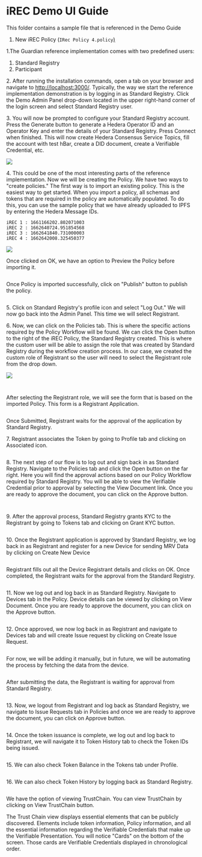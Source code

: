 # iREC Demo UI Guide

This folder contains a sample file that is referenced in the Demo Guide

1. New iREC Policy (`IRec Policy 4.policy`[)](https://github.com/hashgraph/guardian/tree/main/Demo%20Artifacts)

1.The Guardian reference implementation comes with two predefined users:

1. Standard Registry
2. Participant

2\. After running the installation commands, open a tab on your browser and navigate to [http://localhost:3000/](http://localhost:3000/). Typically, the way we start the reference implementation demonstration is by logging in as Standard Registry. Click the Demo Admin Panel drop-down located in the upper right-hand corner of the login screen and select Standard Registry user.

3\. You will now be prompted to configure your Standard Registry account. Press the Generate button to generate a Hedera Operator ID and an Operator Key and enter the details of your Standard Registry. Press Connect when finished. This will now create Hedera Consensus Service Topics, fill the account with test hBar, create a DID document, create a Verifiable Credential, etc.

![](../.gitbook/assets/Verra\_2.2.png)

4\. This could be one of the most interesting parts of the reference implementation. Now we will be creating the Policy. We have two ways to "create policies." The first way is to import an existing policy. This is the easiest way to get started. When you import a policy, all schemas and tokens that are required in the policy are automatically populated. To do this, you can use the sample policy that we have already uploaded to IPFS by entering the Hedera Message IDs.

```
iREC 1 : 1661166202.802071003
iREC 2 : 1662640724.951854568
iREC 3 : 1662641840.731000003
iREC 4 : 1662642008.325450377
```

![](../.gitbook/assets/iREC3\_new\_1.png)

Once clicked on OK, we have an option to Preview the Policy before importing it.&#x20;

<figure><img src="../.gitbook/assets/image (8) (2).png" alt=""><figcaption></figcaption></figure>

Once Policy is imported successfully, click on "Publish" button to publish the policy.

<figure><img src="../.gitbook/assets/image (14) (2).png" alt=""><figcaption></figcaption></figure>

5\. Click on Standard Registry's profile icon and select "Log Out." We will now go back into the Admin Panel. This time we will select Registrant.

6\. Now, we can click on the Policies tab. This is where the specific actions required by the Policy Workflow will be found. We can click the Open button to the right of the iREC Policy, the Standard Registry created. This is where the custom user will be able to assign the role that was created by Standard Registry during the workflow creation process. In our case, we created the custom role of Registrant so the user will need to select the Registrant role from the drop down.

![](../.gitbook/assets/iREC3\_new\_3.png)

<figure><img src="../.gitbook/assets/image (7) (3).png" alt=""><figcaption></figcaption></figure>

<figure><img src="../.gitbook/assets/image (6) (2).png" alt=""><figcaption></figcaption></figure>

After selecting the Registrant role, we will see the form that is based on the imported Policy. This form is a Registrant Application.

<figure><img src="../.gitbook/assets/image (30).png" alt=""><figcaption></figcaption></figure>

Once Submitted, Registrant waits for the approval of the application by Standard Registry.

7\. Registrant associates the Token by going to Profile tab and clicking on Associated icon.

<figure><img src="../.gitbook/assets/image (26).png" alt=""><figcaption></figcaption></figure>

8\. The next step of our flow is to log out and sign back in as Standard Registry. Navigate to the Policies tab and click the Open button on the far right. Here you will find the approval actions based on our Policy Workflow required by Standard Registry. You will be able to view the Verifiable Credential prior to approval by selecting the View Document link. Once you are ready to approve the document, you can click on the Approve button.

<figure><img src="../.gitbook/assets/image (4).png" alt=""><figcaption></figcaption></figure>

<figure><img src="../.gitbook/assets/image (9) (2).png" alt=""><figcaption></figcaption></figure>

9\. After the approval process, Standard Registry grants KYC to the Registrant by going to Tokens tab and clicking on Grant KYC button.

<figure><img src="../.gitbook/assets/image (31) (1) (1).png" alt=""><figcaption></figcaption></figure>

10\. Once the Registrant application is approved by Standard Registry, we log back in as Registrant and register for a new Device for sending MRV Data by clicking on Create New Device

<figure><img src="../.gitbook/assets/image (25).png" alt=""><figcaption></figcaption></figure>

Registrant fills out all the Device Registrant details and clicks on OK. Once completed, the Registrant waits for the approval from the Standard Registry.

<figure><img src="../.gitbook/assets/image (13) (1).png" alt=""><figcaption></figcaption></figure>

11\. Now we log out and log back in as Standard Registry. Navigate to Devices tab in the Policy. Device details can be viewed by clicking on View Document. Once you are ready to approve the document, you can click on the Approve button.

<figure><img src="../.gitbook/assets/image (2) (1).png" alt=""><figcaption></figcaption></figure>

12\. Once approved, we now log back in as Registrant and navigate to Devices tab and will create Issue request by clicking on Create Issue Request.

<figure><img src="../.gitbook/assets/image (10).png" alt=""><figcaption></figcaption></figure>

For now, we will be adding it manually, but in future, we will be automating the process by fetching the data from the device.

<figure><img src="../.gitbook/assets/image (24).png" alt=""><figcaption></figcaption></figure>

After submitting the data, the Registrant is waiting for approval from Standard Registry.

<figure><img src="../.gitbook/assets/image (3).png" alt=""><figcaption></figcaption></figure>

13\. Now, we logout from Registrant and log back as Standard Registry, we navigate to Issue Requests tab in Policies and once we are ready to approve the document, you can click on Approve button.

<figure><img src="../.gitbook/assets/image (1) (1).png" alt=""><figcaption></figcaption></figure>

14\. Once the token issuance is complete, we log out and log back to Registrant, we will navigate it to Token History tab to check the Token IDs being issued.

<figure><img src="../.gitbook/assets/image (29) (1).png" alt=""><figcaption></figcaption></figure>

15\. We can also check Token Balance in the Tokens tab under Profile.

<figure><img src="../.gitbook/assets/image (5) (1).png" alt=""><figcaption></figcaption></figure>

16\. We can also check Token History by logging back as Standard Registry.

<figure><img src="../.gitbook/assets/image (23) (2).png" alt=""><figcaption></figcaption></figure>

We have the option of viewing TrustChain. You can view TrustChain by clicking on View TrustChain button.

The Trust Chain view displays essential elements that can be publicly discovered. Elements include token information, Policy information, and all the essential information regarding the Verifiable Credentials that make up the Verifiable Presentation. You will notice "Cards" on the bottom of the screen. Those cards are Verifiable Credentials displayed in chronological order.

<figure><img src="../.gitbook/assets/image (28).png" alt=""><figcaption></figcaption></figure>
